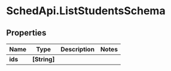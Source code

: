 # SchedApi.ListStudentsSchema

## Properties

Name | Type | Description | Notes
------------ | ------------- | ------------- | -------------
**ids** | **[String]** |  | 


